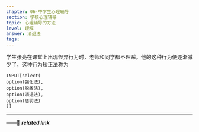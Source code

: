 ```yaml
---
chapter: 06-中学生心理辅导
section: 学校心理辅导
topic: 心理辅导的方法
level: 理解
answer: 消退法
tags:
---
```


学生张亮在课堂上出现怪异行为时，老师和同学都不理睬。他的这种行为便逐渐减少了，这种行为矫正法称为

```meta-bind
INPUT[select(
option(强化法),
option(脱敏法),
option(消退法),
option(惩罚法)
)]
```

---
——🔗 ***related link*** 